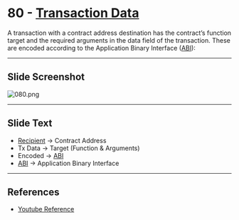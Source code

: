# 80 - [Transaction Data](Transaction%20Data.md)

A  transaction with a contract address destination has the contract’s function target and the required arguments in the data field of the transaction. These are encoded according to the Application Binary Interface ([ABI](ABI.md)):

___
## Slide Screenshot
![080.png](../images/ethereum101/080.png)
___
## Slide Text
- [Recipient](Recipient.md) -> Contract Address
- Tx Data -> Target (Function & Arguments)
- Encoded -> [ABI](ABI.md)
- [ABI](ABI.md) -> Application Binary Interface
___
## References
- [Youtube Reference](https://youtu.be/MFoxW07ICKs?t=1838) 

